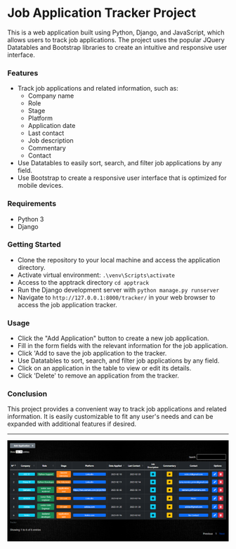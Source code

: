 # Job Application Tracker Project

This is a web application built using Python, Django, and JavaScript, which allows users to track job applications. The project uses the popular JQuery Datatables and Bootstrap libraries to create an intuitive and responsive user interface.

### Features
- Track job applications and related information, such as: 
	- Company name 
	- Role
	- Stage
	- Platform
	- Application date
	- Last contact
	- Job description
	- Commentary
	- Contact
- Use Datatables to easily sort, search, and filter job applications by any field.
- Use Bootstrap to create a responsive user interface that is optimized for mobile devices.

### Requirements
- Python 3
- Django

### Getting Started
- Clone the repository to your local machine and access the application directory.
- Activate virtual environment: `.\venv\Scripts\activate`
- Access to the apptrack directory `cd apptrack`
- Run the Django development server with `python manage.py runserver`
- Navigate to `http://127.0.0.1:8000/tracker/` in your web browser to access the job application tracker.


### Usage
- Click the "Add Application" button to create a new job application.
- Fill in the form fields with the relevant information for the job application.
- Click 'Add to save the job application to the tracker.
- Use Datatables to sort, search, and filter job applications by any field.
- Click on an application in the table to view or edit its details.
- Click 'Delete' to remove an application from the tracker.

### Conclusion
This project provides a convenient way to track job applications and related information. It is easily customizable to fit any user's needs and can be expanded with additional features if desired.

<hr/>

![](./apptrack/previews/preview01.png)
